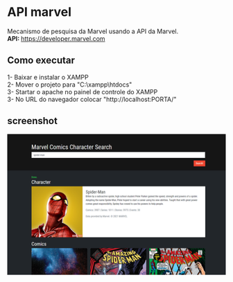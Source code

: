 # API marvel
Mecanismo de pesquisa da Marvel usando a API da Marvel.<br>
<strong>API: </strong>https://developer.marvel.com

## Como executar
1- Baixar e instalar o XAMPP<br>
2- Mover o projeto para "C:\xampp\htdocs"<br>
3- Startar o apache no painel de controle do XAMPP<br>
3- No URL do navegador colocar "http://localhost:PORTA/"<br>

## screenshot
<img src="img/readme.png">
